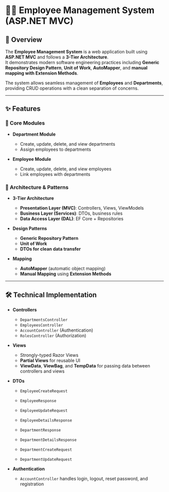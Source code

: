 # 👨‍💼 Employee Management System (ASP.NET MVC)

## 📌 Overview
The **Employee Management System** is a web application built using **ASP.NET MVC** and follows a **3-Tier Architecture**.  
It demonstrates modern software engineering practices including **Generic Repository Design Pattern**, **Unit of Work**, **AutoMapper**, and **manual mapping with Extension Methods**.  

The system allows seamless management of **Employees** and **Departments**, providing CRUD operations with a clean separation of concerns.

---

## ✨ Features
### 🔹 Core Modules
- **Department Module**
  - Create, update, delete, and view departments
  - Assign employees to departments

- **Employee Module**
  - Create, update, delete, and view employees
  - Link employees with departments

### 🔹 Architecture & Patterns
- **3-Tier Architecture**
  - **Presentation Layer (MVC)**: Controllers, Views, ViewModels
  - **Business Layer (Services)**: DTOs, business rules
  - **Data Access Layer (DAL)**: EF Core + Repositories

- **Design Patterns**
  - **Generic Repository Pattern**
  - **Unit of Work**
  - **DTOs for clean data transfer**

- **Mapping**
  - **AutoMapper** (automatic object mapping)
  - **Manual Mapping** using **Extension Methods**

---

## 🛠️ Technical Implementation
- **Controllers**
  - `DepartmentsController`
  - `EmployeesController`
  - `AccountController` (Authentication)  
  - `RolesController` (Authorization)

- **Views**
  - Strongly-typed Razor Views
  - **Partial Views** for reusable UI
  - **ViewData**, **ViewBag**, and **TempData** for passing data between controllers and views

- **DTOs**
  - `EmployeeCreateRequest`
  - `EmployeeResponse`
  - `EmployeeUpdateRequest`
  - `EmployeeDetailsResponse`

  - `DepartmentResponse`
  - `DepartmentDetailsResponse`
  - `DepartmentCreateRequest`
  - `DepartmentUpdateRequest`
  
- **Authentication**
  - `AccountController` handles login, logout, reset password, and registration
